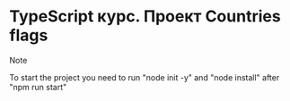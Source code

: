 # TypeScript курс. Проект Countries flags

> [!NOTE]
> To start the project you need to run "node init -y" and "node install" after "npm run start" 
